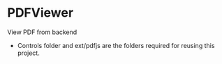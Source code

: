 # PDFViewer
View PDF from backend
- Controls folder and ext/pdfjs are the folders required for reusing this project.
